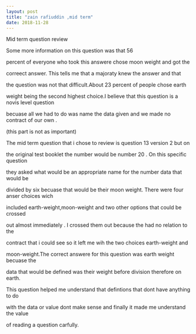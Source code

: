 ```yaml
---
layout: post
title: "zain rafiuddin ,mid term"
date: 2018-11-28
---
```


Mid term question review

Some more information on this question was that 56

percent of everyone who took this answere chose moon weight and got the 

correect answer. This tells me that a majoraty knew the answer and that

the question was not that difficult.About 23 percent of people chose earth

weight being the second highest choice.I believe that this question is a novis level question 

becuase all we had to do was name the data given and we made no contract of our own .


(this part is not as important)


The mid term question that i chose to review is question 13 version 2 but on 

the original test booklet the number would be number 20 . On this specific question

they asked what would be an appropriate name for the number data that would be 

divided by six becuase that would be their moon weight. There were four anser choices wich 

included earth-weight,moon-weight and two other options that could be crossed 

out almost immediately . I crossed them out because the had no relation to the 

contract that i could see so it left me wih the two choices earth-weight and 

moon-weight.The correct answere for this question was earth weight becuase the

data that would be defined was their weight before division therefore on earth.

This question helped me understand that defintions that dont have anything to do 
 
with the data or value dont make sense and finally it made me understand the value

of reading a question carfully. 
